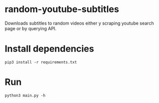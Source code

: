 # random-youtube-subtitles
Downloads subtitles to random videos either y scraping youtube search page or by querying API.
# Install dependencies
``pip3 install -r requirements.txt``
# Run
``python3 main.py -h``
